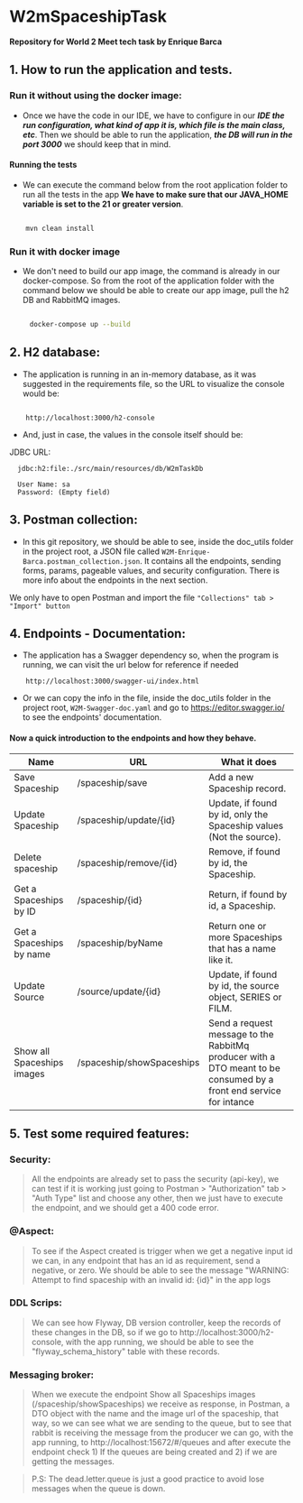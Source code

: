 # W2mSpaceshipTask

**Repository for World 2 Meet tech task by Enrique Barca** 


## 1. How to run the application and tests.

### Run it without using the docker image:

- Once we have the code in our IDE, we have to configure in our ***IDE the
  run configuration, what kind of app it is, which file is the main class, etc***. Then we should be able to run the application,
  ***the DB will run in the port 3000*** we should keep that in mind.

#### Running the tests

- We can execute the command below from the root application folder to run all the tests in the app **We have to make sure
  that our JAVA_HOME variable is set to the 21 or greater version**.

```sh

    mvn clean install

```
### Run it with docker image

- We don't need to build our app image, the command is already in our docker-compose. So from the root of the application folder
  with the command below we should be able to create our app image, pull the h2 DB and RabbitMQ images.

```sh

     docker-compose up --build 

```

## 2. H2 database:

- The application is running in an in-memory database, as it was suggested in the requirements file, so the URL to visualize the console
  would be:

```

    http://localhost:3000/h2-console

```

- And, just in case, the values in the console itself should be:


JDBC URL:
```
  jdbc:h2:file:./src/main/resources/db/W2mTaskDb
```
```
  User Name: sa
  Password: (Empty field)
```

## 3. Postman collection:

- In this git repository, we should be able to see, inside the doc_utils folder in the project root, a JSON file called
  ```W2M-Enrique-Barca.postman_collection.json```. It contains all the endpoints, sending forms, params, pageable values, and
  security configuration. There is more info about the endpoints in the next section.

We only have to open Postman and import the file ```"Collections" tab > "Import" button```


## 4. Endpoints - Documentation:

- The application has a Swagger dependency so, when the program is running, we can visit the url below for reference if needed

```
    http://localhost:3000/swagger-ui/index.html
```

- Or we can copy the info in the file, inside the doc_utils folder in the project root, ```W2M-Swagger-doc.yaml```
  and go to https://editor.swagger.io/ to see the endpoints' documentation.


 #### Now a quick introduction to the endpoints and how they behave.

  | Name                      | URL                    | What it does                                                                                                                  |
  |---------------------------|------------------------|-------------------------------------------------------------------------------------------------------------------------------|
  | Save Spaceship            | /spaceship/save        | Add a new Spaceship record.                                                                                                   |
  | Update Spaceship          | /spaceship/update/{id} | Update, if found by id, only the Spaceship values (Not the source).                                                           |
  | Delete spaceship          | /spaceship/remove/{id} | Remove, if found by id, the Spaceship.                                                                                        |
  | Get a Spaceships by ID   | /spaceship/{id}        | Return, if found by id, a Spaceship.                                                                                           |
  | Get a Spaceships by name | /spaceship/byName      | Return one or more Spaceships that has a name like it.                                                                         |
  | Update Source             | /source/update/{id}     | Update, if found by id, the source object, SERIES or FILM.                                                                   |
  | Show all Spaceships images | /spaceship/showSpaceships      | Send a request message to the RabbitMq producer with a DTO meant to be consumed by a front end service for intance   |


## 5. Test some required features:

### Security:

> All the endpoints are already set to pass the security (api-key), we can test if it is working just going to Postman >
> "Authorization" tab > "Auth Type" list and choose any other, then we just have to execute the endpoint, and we should get a 400 code error.

### @Aspect:

> To see if the Aspect created is trigger when we get a negative input id we can, in any endpoint that has an id as requirement,
> send a negative, or zero. We should be able to see the message "WARNING: Attempt to find spaceship with an invalid id: {id}" in the app logs

### DDL Scrips:

> We can see how Flyway, DB version controller, keep the records of these changes in the DB, so if we go to http://localhost:3000/h2-console,
> with the app running, we should be able to see the "flyway_schema_history" table with these records.

### Messaging broker:

> When we execute the endpoint Show all Spaceships images (/spaceship/showSpaceships) we receive as response, in Postman, a DTO object
> with the name and the image url of the spaceship, that way, so we can see what we are sending to the queue, but to see that rabbit 
> is receiving the message from the producer we can go, with the app running, to http://localhost:15672/#/queues and after execute the endpoint
> check 1) If the queues are being created and 2) if we are getting the messages.

> P.S: The dead.letter.queue is just a good practice to avoid lose messages when the queue is down. 